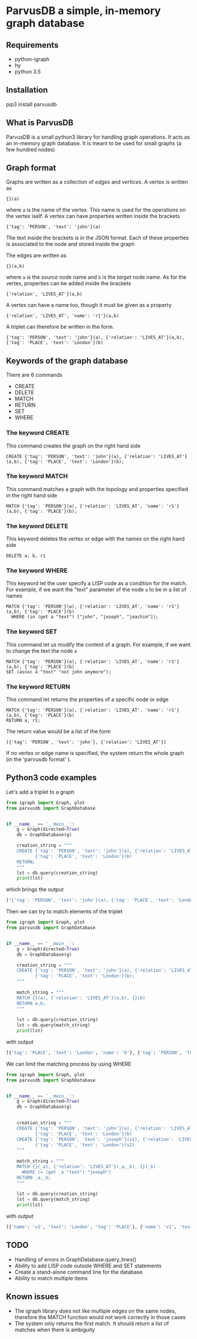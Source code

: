 # ParvusDB a simple, in-memory graph database

## Requirements 
* python-igraph
* hy
* python 3.5

## Installation
pip3 install parvusdb


## What is ParvusDB

ParvusDB is a small python3 library for handling graph operations. It acts as an in-memory 
graph database. It is meant to be used for small graphs (a few hundred nodes)

## Graph format
Graphs are written as a collection of _edges_ and _vertices_. A vertex is written as
```
{}(a)
```

where `a` is the name of the vertex. This name is used for the operations on the vertex iself.
A vertex can have properties written inside the brackets
```
{'tag': 'PERSON', 'text': 'john'}(a)
```

The text inside the brackets is in the JSON format. 
Each of these properties is associated to the node and stored inside the graph

The edges are written as
```
{}(a,b)
```

where `a` is the _source_ node name and `b` is the _target_ node name. 
As for the vertex, properties can be added inside the brackets
```
{'relation', 'LIVES_AT'}(a,b)
```

A vertex can have a name too, though it must be given as a property
 ```
{'relation', 'LIVES_AT', 'name': 'r1'}(a,b)
```


A triplet can therefore be written in the form.
 ```
{'tag': 'PERSON', 'text': 'john'}(a), {'relation': 'LIVES_AT'}(a,b), {'tag': 'PLACE', 'text': 'London'}(b)
```
 
## Keywords of the graph database
There are 6 commands
* CREATE
* DELETE
* MATCH
* RETURN
* SET
* WHERE

### The keyword CREATE
This command creates the graph on the right hand side
```
CREATE {'tag': 'PERSON', 'text': 'john'}(a), {'relation': 'LIVES_AT'}(a,b), {'tag': 'PLACE', 'text': 'London'}(b);
```

### The keyword MATCH
This command matches a graph with the topology and properties specified in the right hand side
```
MATCH {'tag': 'PERSON'}(a), {'relation': 'LIVES_AT', 'name': 'r1'}(a,b), {'tag': 'PLACE'}(b);
```

### The keyword DELETE
This keyword deletes the vertex or edge with the names on the right hand side
```
DELETE a, b, r1
```

### The keyword WHERE
This keyword let the user specify a LISP code as a condition for the match. 
For example, if we want the "text" parameter of the node `a` to be in a list of names
```
MATCH {'tag': 'PERSON'}(a), {'relation': 'LIVES_AT', 'name': 'r1'}(a,b), {'tag': 'PLACE'}(b)
  WHERE (in (get a "text") ["john", "joseph", "joachim"]);
```

### The keyword SET
This command let us modify the content of a graph.
For example, if we want to change the text the node `a`   
```
MATCH {'tag': 'PERSON'}(a), {'relation': 'LIVES_AT', 'name': 'r1'}(a,b), {'tag': 'PLACE'}(b)
SET (assoc a "text" "not john anymore");
```

### The keyword RETURN
This command let returns the properties of a specific node or edge
```
MATCH {'tag': 'PERSON'}(a), {'relation': 'LIVES_AT', 'name': 'r1'}(a,b), {'tag': 'PLACE'}(b)
RETURN a, r1;
```

The return value would be a list of the form
```
[{'tag': 'PERSON', 'text': 'john'}, {'relation': 'LIVES_AT'}]
```

If no vertex or edge name is specified, the system return the whole graph (in the 'parvusdb format' ).

## Python3 code examples

Let's add a triplet to a graph
```python
from igraph import Graph, plot
from parvusdb import GraphDatabase


if __name__ == '__main__':
    g = Graph(directed=True)
    db = GraphDatabase(g)

    creation_string = """
    CREATE {'tag': 'PERSON', 'text': 'john'}(a), {'relation': 'LIVES_AT'}(a,b), 
           {'tag': 'PLACE', 'text': 'London'}(b) 
    RETURN;
    """
    lst = db.query(creation_string)
    print(lst)
```

which brings the output
```bash
["{'tag': 'PERSON', 'text': 'john'}(a), {'tag': 'PLACE', 'text': 'London'}(b), {'relation': 'LIVES_AT'}(a,b)"]
```

Then we can try to match elements of the triplet
```python
from igraph import Graph, plot
from parvusdb import GraphDatabase


if __name__ == '__main__':
    g = Graph(directed=True)
    db = GraphDatabase(g)

    creation_string = """
    CREATE {'tag': 'PERSON', 'text': 'john'}(a), {'relation': 'LIVES_AT'}(a,b),
           {'tag': 'PLACE', 'text': 'London'}(b);
    """
    
    match_string = """
    MATCH {}(a), {'relation': 'LIVES_AT'}(a,b), {}(b) 
    RETURN a,b;
    """
    
    lst = db.query(creation_string)
    lst = db.query(match_string)
    print(lst)
```

with output
```bash
[{'tag': 'PLACE', 'text': 'London', 'name': 'b'}, {'tag': 'PERSON', 'text': 'john', 'name': 'a'}]
```

We can limit the matching process by using WHERE

```python
from igraph import Graph, plot
from parvusdb import GraphDatabase


if __name__ == '__main__':
    g = Graph(directed=True)
    db = GraphDatabase(g)

    
    creation_string = """
    CREATE {'tag': 'PERSON', 'text': 'john'}(a), {'relation': 'LIVES_AT'}(a,b),
           {'tag': 'PLACE', 'text': 'London'}(b)
    CREATE {'tag': 'PERSON', 'text': 'joseph'}(v1), {'relation': 'LIVES_AT'}(v1,v2),
           {'tag': 'PLACE', 'text': 'London'}(v2)
    """
    
    match_string = """
    MATCH {}(_a), {'relation': 'LIVES_AT'}(_a,_b), {}(_b)
      WHERE (= (get _a "text") "joseph")
    RETURN _a,_b;
    """
    
    lst = db.query(creation_string)
    lst = db.query(match_string)
    print(lst)
```

with output
```python
[{'name': 'v2', 'text': 'London', 'tag': 'PLACE'}, {'name': 'v1', 'text': 'joseph', 'tag': 'PERSON'}]
```

## TODO
* Handling of errors in GraphDatabase.query_lines()
* Ability to add LISP code outside WHERE and SET statements
* Create a stand-alone command line for the database
* Ability to match multiple items

## Known issues
* The igraph library does not like multiple edges on the same nodes, 
  therefore the MATCH function would not work correctly in those cases
* The system only returns the first match. It should return a list of matches 
  when there is ambiguity